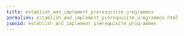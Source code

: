 ```yaml
---
title: establish_and_implement_prerequisite_programmes
permalink: establish_and_implement_prerequisite_programmes.html
jsonid: establish_and_implement_prerequisite_programmes
---
```

